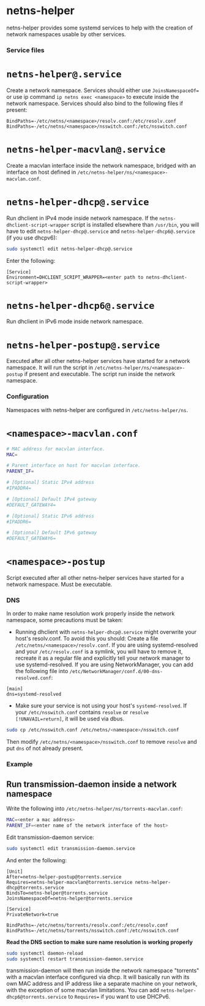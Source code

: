netns-helper
==============================

netns-helper provides some systemd services to help with the creation of network namespaces usable by other services.

### Service files

# `netns-helper@.service`

Create a network namespace. Services should either use `JoinsNamespaceOf=` or use ip command `ip netns exec <namespace>` to execute inside the network namespace. Services should also bind to the following files if present:

```
BindPaths=-/etc/netns/<namespace>/resolv.conf:/etc/resolv.conf
BindPaths=-/etc/netns/<namespace>/nsswitch.conf:/etc/nsswitch.conf
```

# `netns-helper-macvlan@.service`

Create a macvlan interface inside the network namespace, bridged with an interface on host defined in `/etc/netns-helper/ns/<namespace>-macvlan.conf`.

# `netns-helper-dhcp@.service`

Run dhclient in IPv4 mode inside network namespace. If the `netns-dhclient-script-wrapper` script is installed elsewhere than `/usr/bin`, you will have to edit `netns-helper-dhcp@.service` and `netns-helper-dhcp6@.service` (if you use dhcpv6):

```sh
sudo systemctl edit netns-helper-dhcp@.service
```

Enter the following:
```
[Service]
Environment=DHCLIENT_SCRIPT_WRAPPER=<enter path to netns-dhclient-script-wrapper>
```

# `netns-helper-dhcp6@.service`

Run dhclient in IPv6 mode inside network namespace.

# `netns-helper-postup@.service`

Executed after all other netns-helper services have started for a network namespace. It will run the script in `/etc/netns-helper/ns/<namespace>-postup` if present and executable. The script run inside the network namespace.

### Configuration

Namespaces with netns-helper are configured in `/etc/netns-helper/ns`.

# `<namespace>-macvlan.conf`

```sh
# MAC address for macvlan interface.
MAC=

# Parent interface on host for macvlan interface.
PARENT_IF=

# [Optional] Static IPv4 address
#IPADDR4=

# [Optional] Default IPv4 gateway
#DEFAULT_GATEWAY4=

# [Optional] Static IPv6 address
#IPADDR6=

# [Optional] Default IPv6 gateway
#DEFAULT_GATEWAY6=
```

# `<namespace>-postup`

Script executed after all other netns-helper services have started for a network namespace. Must be executable.

### DNS

In order to make name resolution work properly inside the network namespace, some precautions must be taken:

* Running dhclient with `netns-helper-dhcp@.service` might overwrite your host's resolv.conf. To avoid this you should: Create a file `/etc/netns/<namespace>/resolv.conf`. If you are using systemd-resolved and your `/etc/resolv.conf` is a symlink, you will have to remove it, recreate it as a regular file and explicitly tell your network manager to use systemd-resolved. If you are using NetworkManager, you can add the following file into `/etc/NetworkManager/conf.d/00-dns-resolved.conf`:

```
[main]
dns=systemd-resolved
```

* Make sure your service is not using your host's `systemd-resolved`. If your `/etc/nsswitch.conf` contains `resolve` or `resolve [!UNAVAIL=return]`, it will be used via dbus.

```sh
sudo cp /etc/nsswitch.conf /etc/netns/<namespace>/nsswitch.conf
```

Then modify `/etc/netns/<namespace>/nsswitch.conf` to remove `resolve` and put `dns` of not already present.

### Example

## Run transmission-daemon inside a network namespace

Write the following into `/etc/netns-helper/ns/torrents-macvlan.conf`:

```sh
MAC=<enter a mac address>
PARENT_IF=<enter name of the network interface of the host>
```

Edit transmission-daemon service:

```sh
sudo systemctl edit transmission-daemon.service
```

And enter the following:

```
[Unit]
After=netns-helper-postup@torrents.service
Requires=netns-helper-macvlan@torrents.service netns-helper-dhcp@torrents.service
BindsTo=netns-helper@torrents.service
JoinsNamespaceOf=netns-helper@torrents.service

[Service]
PrivateNetwork=true

BindPaths=-/etc/netns/torrents/resolv.conf:/etc/resolv.conf
BindPaths=-/etc/netns/torrents/nsswitch.conf:/etc/nsswitch.conf
```

**Read the DNS section to make sure name resolution is working properly**

```sh
sudo systemctl daemon-reload
sudo systemctl restart transmission-daemon.service
```

transmission-daemon will then run inside the network namespace "torrents" with a macvlan interface configured via dhcp. It will basically run with its own MAC address and IP address like a separate machine on your network, with the exception of some macvlan limitations. You can add `netns-helper-dhcp6@torrents.service` to `Requires=` if you want to use DHCPv6.

